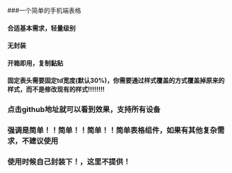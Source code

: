 ###一个简单的手机端表格
#### 合适基本需求，轻量级别
#### 无封装
#### 开箱即用，复制黏贴
#### 固定表头需要固定td宽度(默认30%)，你需要通过样式覆盖的方式覆盖掉原来的样式，而不是修改现有的样式!!!!!!!!
### 点击github地址就可以看到效果，支持所有设备
### 强调是简单！！简单！！简单！！简单表格组件，如果有其他复杂需求，不建议使用
### 使用时候自己封装下！，这里不提供！
